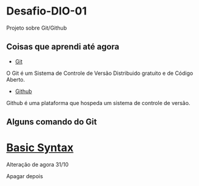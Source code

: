 # Desafio-DIO-01
Projeto sobre Git/Github

## Coisas que aprendi até agora
- [Git](https://git-scm.com/)

O Git é um Sistema de Controle de Versão Distribuido gratuito e de Código Aberto.

- [Github](https://github.com/)

Github é uma plataforma que hospeda um sistema de controle de versão.

## Alguns comando do Git 

# [Basic Syntax](https://www.markdownguide.org/basic-syntax/)

Alteração de agora 31/10

Apagar depois 




